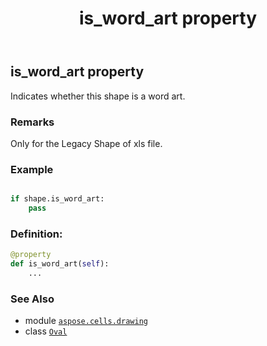 ﻿---
title: is_word_art property
second_title: Aspose.Cells for Python via .NET API References
description: 
type: docs
weight: 660
url: /aspose.cells.drawing/oval/is_word_art/
is_root: false
---

## is_word_art property


Indicates whether this shape is a word art.

### Remarks 


Only for the Legacy Shape of xls file.

### Example 


```python

if shape.is_word_art:
    pass

```
### Definition:
```python
@property
def is_word_art(self):
    ...
```

### See Also
* module [`aspose.cells.drawing`](../../)
* class [`Oval`](/cells/python-net/aspose.cells.drawing/oval)
